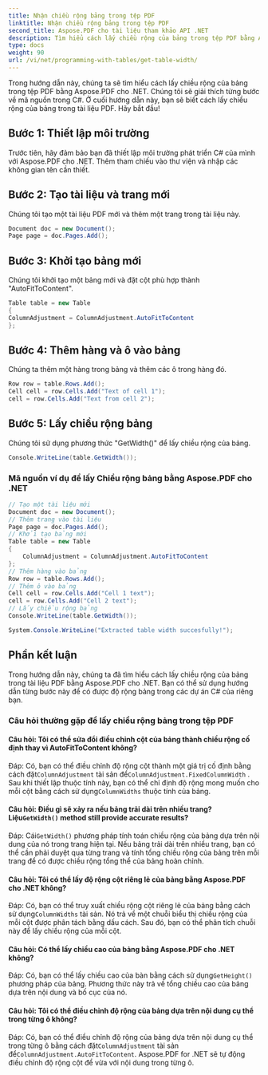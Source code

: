 ```yaml
---
title: Nhận chiều rộng bảng trong tệp PDF
linktitle: Nhận chiều rộng bảng trong tệp PDF
second_title: Aspose.PDF cho tài liệu tham khảo API .NET
description: Tìm hiểu cách lấy chiều rộng của bảng trong tệp PDF bằng Aspose.PDF cho .NET.
type: docs
weight: 90
url: /vi/net/programming-with-tables/get-table-width/
---
```

Trong hướng dẫn này, chúng ta sẽ tìm hiểu cách lấy chiều rộng của bảng trong tệp PDF bằng Aspose.PDF cho .NET. Chúng tôi sẽ giải thích từng bước về mã nguồn trong C#. Ở cuối hướng dẫn này, bạn sẽ biết cách lấy chiều rộng của bảng trong tài liệu PDF. Hãy bắt đầu!

## Bước 1: Thiết lập môi trường
Trước tiên, hãy đảm bảo bạn đã thiết lập môi trường phát triển C# của mình với Aspose.PDF cho .NET. Thêm tham chiếu vào thư viện và nhập các không gian tên cần thiết.

## Bước 2: Tạo tài liệu và trang mới
Chúng tôi tạo một tài liệu PDF mới và thêm một trang trong tài liệu này.

```csharp
Document doc = new Document();
Page page = doc.Pages.Add();
```

## Bước 3: Khởi tạo bảng mới
Chúng tôi khởi tạo một bảng mới và đặt cột phù hợp thành "AutoFitToContent".

```csharp
Table table = new Table
{
ColumnAdjustment = ColumnAdjustment.AutoFitToContent
};
```

## Bước 4: Thêm hàng và ô vào bảng
Chúng ta thêm một hàng trong bảng và thêm các ô trong hàng đó.

```csharp
Row row = table.Rows.Add();
Cell cell = row.Cells.Add("Text of cell 1");
cell = row.Cells.Add("Text from cell 2");
```

## Bước 5: Lấy chiều rộng bảng
Chúng tôi sử dụng phương thức "GetWidth()" để lấy chiều rộng của bảng.

```csharp
Console.WriteLine(table.GetWidth());
```

### Mã nguồn ví dụ để lấy Chiều rộng bảng bằng Aspose.PDF cho .NET

```csharp
// Tạo một tài liệu mới
Document doc = new Document();
// Thêm trang vào tài liệu
Page page = doc.Pages.Add();
// Khởi tạo bảng mới
Table table = new Table
{
	ColumnAdjustment = ColumnAdjustment.AutoFitToContent
};
// Thêm hàng vào bảng
Row row = table.Rows.Add();
// Thêm ô vào bảng
Cell cell = row.Cells.Add("Cell 1 text");
cell = row.Cells.Add("Cell 2 text");
// Lấy chiều rộng bảng
Console.WriteLine(table.GetWidth());

System.Console.WriteLine("Extracted table width succesfully!");
```

## Phần kết luận
Trong hướng dẫn này, chúng ta đã tìm hiểu cách lấy chiều rộng của bảng trong tài liệu PDF bằng Aspose.PDF cho .NET. Bạn có thể sử dụng hướng dẫn từng bước này để có được độ rộng bảng trong các dự án C# của riêng bạn.

### Câu hỏi thường gặp để lấy chiều rộng bảng trong tệp PDF

#### Câu hỏi: Tôi có thể sửa đổi điều chỉnh cột của bảng thành chiều rộng cố định thay vì AutoFitToContent không?

 Đáp: Có, bạn có thể điều chỉnh độ rộng cột thành một giá trị cố định bằng cách đặt`ColumnAdjustment` tài sản để`ColumnAdjustment.FixedColumnWidth` . Sau khi thiết lập thuộc tính này, bạn có thể chỉ định độ rộng mong muốn cho mỗi cột bằng cách sử dụng`ColumnWidths` thuộc tính của bảng.

####  Câu hỏi: Điều gì sẽ xảy ra nếu bảng trải dài trên nhiều trang? Liệu`GetWidth()` method still provide accurate results?

 Đáp: Cái`GetWidth()` phương pháp tính toán chiều rộng của bảng dựa trên nội dung của nó trong trang hiện tại. Nếu bảng trải dài trên nhiều trang, bạn có thể cần phải duyệt qua từng trang và tính tổng chiều rộng của bảng trên mỗi trang để có được chiều rộng tổng thể của bảng hoàn chỉnh.

#### Câu hỏi: Tôi có thể lấy độ rộng cột riêng lẻ của bảng bằng Aspose.PDF cho .NET không?

Đáp: Có, bạn có thể truy xuất chiều rộng cột riêng lẻ của bảng bằng cách sử dụng`ColumnWidths` tài sản. Nó trả về một chuỗi biểu thị chiều rộng của mỗi cột được phân tách bằng dấu cách. Sau đó, bạn có thể phân tích chuỗi này để lấy chiều rộng của mỗi cột.

#### Câu hỏi: Có thể lấy chiều cao của bảng bằng Aspose.PDF cho .NET không?

 Đáp: Có, bạn có thể lấy chiều cao của bàn bằng cách sử dụng`GetHeight()` phương pháp của bảng. Phương thức này trả về tổng chiều cao của bảng dựa trên nội dung và bố cục của nó.

#### Câu hỏi: Tôi có thể điều chỉnh độ rộng của bảng dựa trên nội dung cụ thể trong từng ô không?

 Đáp: Có, bạn có thể điều chỉnh độ rộng của bảng dựa trên nội dung cụ thể trong từng ô bằng cách đặt`ColumnAdjustment` tài sản để`ColumnAdjustment.AutoFitToContent`. Aspose.PDF for .NET sẽ tự động điều chỉnh độ rộng cột để vừa với nội dung trong từng ô.